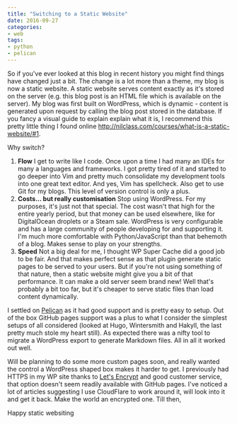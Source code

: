 ```yaml
---
title: "Switching to a Static Website"
date: 2016-09-27
categories:
- web
tags:
- python
- pelican
---
```


So if you've ever looked at this blog in recent history you might find things have changed just a bit. The change is a lot more than a theme, my blog is now a static website. A static website serves content exactly as it's stored on the server (e.g. this blog post is an HTML file which is available on the server). My blog was first built on WordPress, which is dynamic - content is generated upon request by calling the blog post stored in the database. If you fancy a visual guide to explain explain what it is, I recommend this pretty little thing I found online <a href="http://nilclass.com/courses/what-is-a-static-website/#1" target="_blank" rel="nofollow noopener noreferrer">http://nilclass.com/courses/what-is-a-static-website/#1</a>.

Why switch?

1. **Flow** I get to write like I code. Once upon a time I had many an IDEs for many a languages and frameworks. I got pretty tired of it and started to go deeper into Vim and pretty much consolidate my development tools into one great text editor. And yes, Vim has spellcheck. Also get to use Git for my blogs. This level of version control is only a plus.
2. **Costs... but really customisation** Stop using WordPress. For my purposes, it's just not that special. The cost wasn't that high for the entire yearly period, but that money can be used elsewhere, like for DigitalOcean droplets or a Steam sale. WordPress is very configurable and has a large community of people developing for and supporting it. I'm much more comfortable with Python/JavaScript than that behemoth of a blog. Makes sense to play on your strengths.
3. **Speed** Not a big deal for me, I thought WP Super Cache did a good job to be fair. And that makes perfect sense as that plugin generate static pages to be served to your users. But if you're not using something of that nature, then a static website might give you a bit of that performance. It can make a old server seem brand new! Well that's probably a bit too far, but it's cheaper to serve static files than load content dynamically.

I settled on <a href="https://docs.getpelican.com/en/3.6.3/" target="_blank" rel="nofollow noopener noreferrer">Pelican</a> as it had good support and is pretty easy to setup. Out of the box GitHub pages support was a plus to what I consider the simplest setups of all considered (looked at Hugo, Wintersmith and Hakyll, the last pretty much stole my heart still). As expected there was a nifty tool to migrate a WordPress export to generate Markdown files. All in all it worked out well.

Will be planning to do some more custom pages soon, and really wanted the control a WordPress shaped box makes it harder to get. I previously had HTTPS in my WP site thanks to <a href="https://letsencrypt.org" target="_blank" rel="nofollow noopener noreferrer">Let's Encrypt</a> and good customer service, that option doesn't seem readily available with GitHub pages. I've noticed a lot of articles suggesting I use CloudFlare to work around it, will look into it and get it back. Make the world an encrypted one. Till then,

Happy static websiting

